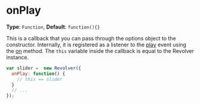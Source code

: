 # onPlay

**Type**: `Function`, **Default**: `function(){}`

This is a callback that you can pass through the options object to the constructor. Internally, it is registered as a listener to the [play](../events/play.md) event using the [on](../methods/on.md) method. The `this` variable inside the callback is equal to the Revolver instance.

```javascript
var slider =  new Revolver({
  onPlay: function() {
    // this == slider
  }
  // ...
});
```